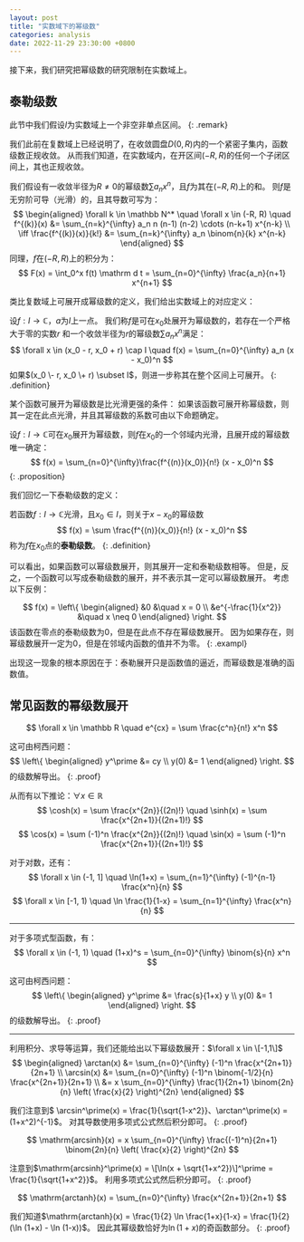 ```yaml
---
layout: post
title: "实数域下的幂级数"
categories: analysis
date: 2022-11-29 23:30:00 +0800
--- 
```


接下来，我们研究把幂级数的研究限制在实数域上。

## 泰勒级数

此节中我们假设$I$为实数域上一个非空非单点区间。
{: .remark}

我们此前在复数域上已经说明了，在收敛圆盘$D(0,R)$内的一个紧密子集内，函数级数正规收敛。
从而我们知道，在实数域内，在开区间$(-R, R)$的任何一个子闭区间上，其也正规收敛。

我们假设有一收敛半径为$R \neq 0$的幂级数$\sum a_n x^n$，且$f$为其在$(-R, R)$上的和。
则$f$是无穷阶可导（光滑）的，且其导数可写为：
$$
\begin{aligned}
\forall k \in \mathbb N^* \quad \forall x \in (-R, R) \quad
f^{(k)}(x) &= \sum_{n=k}^{\infty} a_n n (n-1) (n-2) \cdots (n-k+1) x^{n-k} \\
\iff
\frac{f^{(k)}(x)}{k!} &= \sum_{n=k}^{\infty} a_n \binom{n}{k} x^{n-k}
\end{aligned}
$$
同理，$f$在$(-R, R)$上的积分为：
$$
F(x) = \int_0^x f(t) \mathrm d t = \sum_{n=0}^{\infty} \frac{a_n}{n+1} x^{n+1}
$$

类比复数域上可展开成幂级数的定义，我们给出实数域上的对应定义：

设$f: I \to \mathbb C$，$a$为$I$上一点。
我们称$f$是可在$x_0$处展开为幂级数的，若存在一个严格大于零的实数$r$
和一个收敛半径为$r$的幂级数$\sum a_n x^n$满足：
$$
\forall x \in (x_0 - r, x_0 + r) \cap I \quad f(x) = \sum_{n=0}^{\infty} a_n (x - x_0)^n
$$
如果$(x_0 \- r, x_0 \+ r) \subset I$，则进一步称其在整个区间上可展开。
{: .definition}

某个函数可展开为幂级数是比光滑更强的条件：
如果该函数可展开称幂级数，则其一定在此点光滑，并且其幂级数的系数可由以下命题确定。

设$f: I \to \mathbb C$可在$x_0$展开为幂级数，则$f$在$x_0$的一个邻域内光滑，且展开成的幂级数唯一确定：
$$
f(x) = \sum_{n=0}^{\infty}\frac{f^{(n)}(x_0)}{n!} (x - x_0)^n
$$
{: .proposition}

我们回忆一下泰勒级数的定义：

若函数$f: I \to \mathbb C$光滑，且$x_0 \in I$，则关于$x - x_0$的幂级数
$$
f(x) = \sum \frac{f^{(n)}(x_0)}{n!} (x - x_0)^n
$$
称为$f$在$x_0$点的**泰勒级数**。
{: .definition}

可以看出，如果函数可以幂级数展开，则其展开一定和泰勒级数相等。
但是，反之，一个函数可以写成泰勒级数的展开，并不表示其一定可以幂级数展开。
考虑以下反例：

$$
f(x) = \left\{
\begin{aligned}
&0 &\quad x = 0 \\
&e^{-\frac{1}{x^2}} &\quad  x \neq 0
\end{aligned}
\right.
$$
该函数在零点的泰勒级数为0，但是在此点不存在幂级数展开。
因为如果存在，则幂级数展开一定为0，但是在邻域内函数的值并不为零。
{: .exampl}

出现这一现象的根本原因在于：泰勒展开只是函数值的逼近，而幂级数是准确的函数值。

## 常见函数的幂级数展开

$$
\forall x \in \mathbb R \quad 
e^{cx} = \sum \frac{c^n}{n!} x^n
$$

这可由柯西问题：
$$
\left\{
\begin{aligned}
y^\prime &= cy \\
y(0) &= 1
\end{aligned}
\right.
$$
的级数解导出。
{: .proof}

从而有以下推论：$\forall x \in \mathbb R$
$$
\cosh(x) = \sum \frac{x^{2n}}{(2n)!} \quad
\sinh(x) = \sum \frac{x^{2n+1}}{(2n+1)!}
$$
$$
\cos(x) = \sum (-1)^n \frac{x^{2n}}{(2n)!} \quad
\sin(x) = \sum (-1)^n \frac{x^{2n+1}}{(2n+1)!} 
$$

对于对数，还有：
$$
\forall x \in (-1, 1] \quad \ln(1+x) = \sum_{n=1}^{\infty} (-1)^{n-1} \frac{x^n}{n}
$$
$$
\forall x \in [-1, 1) \quad \ln \frac{1}{1-x} = \sum_{n=1}^{\infty} \frac{x^n}{n}
$$

---

对于多项式型函数，有：
$$
\forall x \in (-1, 1) \quad
(1+x)^s = \sum_{n=0}^{\infty} \binom{s}{n} x^n
$$

这可由柯西问题：
$$
\left\{
\begin{aligned}
y^\prime &= \frac{s}{1+x} y \\
y(0) &= 1
\end{aligned}
\right.
$$
的级数解导出。
{: .proof}

---

利用积分、求导等运算，我们还能给出以下幂级数展开：$\forall x \in \[-1,1\]$
$$
\begin{aligned}
\arctan(x) 
&= \sum_{n=0}^{\infty} (-1)^n \frac{x^{2n+1}}{2n+1} \\
\arcsin(x) 
&= \sum_{n=0}^{\infty} (-1)^n \binom{-1/2}{n} \frac{x^{2n+1}}{2n+1} \\
&= x \sum_{n=0}^{\infty} \frac{1}{2n+1} \binom{2n}{n} \left( \frac{x}{2} \right)^{2n}  
\end{aligned}
$$

我们注意到$ \arcsin^\prime(x) = \frac{1}{\sqrt{1-x^2}}$、$\arctan^\prime(x) = (1+x^2)^{-1}$。
对其导数使用多项式公式然后积分即可。
{: .proof}

$$
\mathrm{arcsinh}(x) = x \sum_{n=0}^{\infty} \frac{(-1)^n}{2n+1} \binom{2n}{n} \left( \frac{x}{2} \right)^{2n} 
$$

注意到$\mathrm{arcsinh}^\prime(x) = \[\ln(x + \sqrt{1+x^2})\]^\prime = \frac{1}{\sqrt{1+x^2}}$。
利用多项式公式然后积分即可。
{: .proof}

$$
\mathrm{arctanh}(x) = \sum_{n=0}^{\infty} \frac{x^{2n+1}}{2n+1}
$$

我们知道$\mathrm{arctanh}(x) = \frac{1}{2} \ln \frac{1+x}{1-x} = \frac{1}{2} (\ln (1+x) - \ln (1-x))$。
因此其幂级数恰好为$\ln (1+x)$的奇函数部分。
{: .proof}
